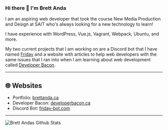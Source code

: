 ### Hi there 👋 I'm Brett Anda

I am an aspiring web developer that took the course New Media Production and Design at SAIT who's always looking for a new technology to learn! 

I have experience with WordPress, Vue.js, Vagrant, Webpack, Ubuntu, and more.

My two current projects that I am working on are a Discord bot that I have named [Friday](https://github.com/Brettanda/friday-discord-node.js) and a website with articles to help web developers with the same issues that I ran into when I am learning about web development called [Developer Bacon](https://developerbacon.ca).

---

## 🌐 Websites

- Portfolio: [brettanda.ca][portfolio]
- Developer Bacon: [developerbacon.ca][developer_bacon]
- Discord Bot: [friday-bot.com][discord_bot]

---

<img align="left" alt="Brett Andas Github Stats" src="https://github-readme-stats.vercel.app/api?username=Brettanda&show_icons=true&hide_borders=true" />

[portfolio]: https://brettanda.ca
[developer_bacon]: https://developerbacon.ca
[discord_bot]: https://friday-bot.com
